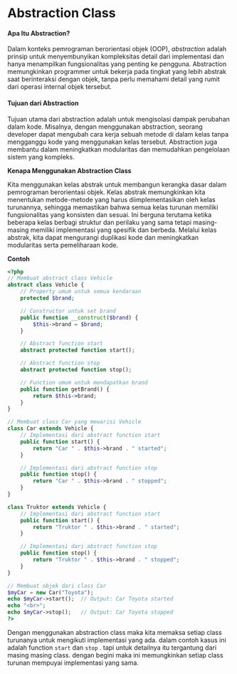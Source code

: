 # Abstraction Class

#### Apa Itu Abstraction?

Dalam konteks pemrograman berorientasi objek (OOP), _abstraction_ adalah prinsip untuk menyembunyikan kompleksitas detail dari implementasi dan hanya menampilkan fungsionalitas yang penting ke pengguna. Abstraction memungkinkan programmer untuk bekerja pada tingkat yang lebih abstrak saat berinteraksi dengan objek, tanpa perlu memahami detail yang rumit dari operasi internal objek tersebut.

#### Tujuan dari Abstraction

Tujuan utama dari abstraction adalah untuk mengisolasi dampak perubahan dalam kode. Misalnya, dengan menggunakan abstraction, seorang developer dapat mengubah cara kerja sebuah metode di dalam kelas tanpa mengganggu kode yang menggunakan kelas tersebut. Abstraction juga membantu dalam meningkatkan modularitas dan memudahkan pengelolaan sistem yang kompleks.

**Kenapa Menggunakan Abstraction Class**

Kita menggunakan kelas abstrak untuk membangun kerangka dasar dalam pemrograman berorientasi objek. Kelas abstrak memungkinkan kita menentukan metode-metode yang harus diimplementasikan oleh kelas turunannya, sehingga memastikan bahwa semua kelas turunan memiliki fungsionalitas yang konsisten dan sesuai. Ini berguna terutama ketika beberapa kelas berbagi struktur dan perilaku yang sama tetapi masing-masing memiliki implementasi yang spesifik dan berbeda. Melalui kelas abstrak, kita dapat mengurangi duplikasi kode dan meningkatkan modularitas serta pemeliharaan kode.

**Contoh**

```php
<?php
// Membuat abstract class Vehicle
abstract class Vehicle {
    // Property umum untuk semua kendaraan
    protected $brand;

    // Constructor untuk set brand
    public function __construct($brand) {
        $this->brand = $brand;
    }

    // Abstract function start
    abstract protected function start();

    // Abstract function stop
    abstract protected function stop();

    // Function umum untuk mendapatkan brand
    public function getBrand() {
        return $this->brand;
    }
}

// Membuat class Car yang mewarisi Vehicle
class Car extends Vehicle {
    // Implementasi dari abstract function start
    public function start() {
        return "Car " . $this->brand . " started";
    }

    // Implementasi dari abstract function stop
    public function stop() {
        return "Car " . $this->brand . " stopped";
    }
}

class Truktor extends Vehicle {
    // Implementasi dari abstract function start
    public function start() {
        return "Truktor " . $this->brand . " started";
    }

    // Implementasi dari abstract function stop
    public function stop() {
        return "Truktor " . $this->brand . " stopped";
    }
}

// Membuat objek dari class Car
$myCar = new Car("Toyota");
echo $myCar->start();  // Output: Car Toyota started
echo "<br>";
echo $myCar->stop();   // Output: Car Toyota stopped
?>

```

Dengan menggunakan abstraction class maka kita memaksa setiap class turunanya untuk mengikuti implementasi yang ada. dalam contoh kasus ini adalah function `start` dan `stop` . tapi untuk detailnya itu tergantung dari masing masing class. dengan begini maka ini memungkinkan setiap class turunan mempuyai implementasi yang sama.
